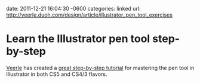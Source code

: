 date: 2011-12-21 16:04:30 -0600
categories: linked
url: http://veerle.duoh.com/design/article/illustrator_pen_tool_exercises

# Learn the Illustrator pen tool step-by-step

[Veerle](http://twitter.com/vpieters) has created a [great
step-by-step
tutorial](http://veerle.duoh.com/design/article/illustrator_pen_tool_exercises)
for mastering the pen tool in Illustrator in both CS5 and CS4/3 flavors.

